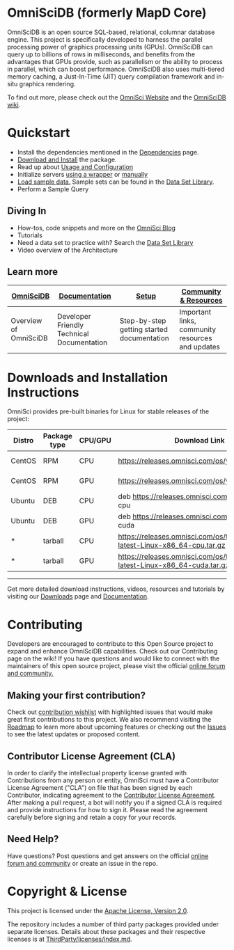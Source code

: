 OmniSciDB (formerly MapD Core)
==============================

OmniSciDB is an open source SQL-based, relational, columnar database engine. This project is specifically developed to harness the parallel processing power of graphics processing units (GPUs). OmniSciDB can query up to billions of rows in milliseconds, and benefits from the advantages that GPUs provide, such as parallelism or the ability to process in parallel, which can boost performance. OmniSciDB also uses multi-tiered memory caching, a Just-In-Time (JIT) query compilation framework and in-situ graphics rendering.

To find out more, please check out the [OmniSci Website](https://www.omnisci.com) and the [OmniSciDB wiki](https://github.com/snowcrash007/omniscidb/wiki/).

# Quickstart

- Install the dependencies mentioned in the [Dependencies](https://github.com/snowcrash007/omniscidb/wiki/OmniSciDB-Dependencies) page.
- [Download and Install](#DownloadsandInstallationInstructions) the package.
- Read up about [Usage and Configuration](#building)
- Initialize servers [using a wrapper](https://github.com/snowcrash007/omniscidb/wiki/OmniSciDB-Documentation/_edit#starting-using-the-startomnisci-wrapper) or [manually](https://github.com/snowcrash007/omniscidb/wiki/OmniSciDB-Documentation/_edit#starting-manually)
- [Load sample data.](#working-with-data) Sample sets can be found in the [Data Set Library](https://community.omnisci.com/browse/new-item2).
- Perform a Sample Query

## Diving In

- How-tos, code snippets and more on the [OmniSci Blog](https://www.omnisci.com/blog/)
- Tutorials
- Need a data set to practice with? Search the [Data Set Library](https://community.omnisci.com/browse/new-item2)
- Video overview of the Architecture

## Learn more
| [OmniSciDB](https://github.com/snowcrash007/omniscidb/wiki/OmniSciDB-Overview) | [Documentation](https://github.com/snowcrash007/omniscidb/wiki/OmniSciDB-Documentation) | [Setup](https://github.com/snowcrash007/omniscidb/wiki/Setup) | [Community & Resources](https://github.com/snowcrash007/omniscidb/wiki/Community-&-Resources) |
| -- | -- | --|--|
| Overview of OmniSciDB| Developer Friendly Technical Documentation | Step-by-step getting started documentation | Important links, community resources and updates |

# Downloads and Installation Instructions

OmniSci provides pre-built binaries for Linux for stable releases of the project:

| Distro | Package type | CPU/GPU | Download Link | Installation Guide |
| --- | --- | --- | --- | --- |
| CentOS | RPM | CPU | https://releases.omnisci.com/os/yum/stable/cpu | https://www.omnisci.com/docs/latest/4_centos7-yum-cpu-os-recipe.html |
| CentOS | RPM | GPU | https://releases.omnisci.com/os/yum/stable/cuda | https://www.omnisci.com/docs/latest/4_centos7-yum-gpu-os-recipe.html |
| Ubuntu | DEB | CPU | deb https://releases.omnisci.com/os/apt/ stable cpu | https://www.omnisci.com/docs/latest/4_ubuntu-apt-cpu-os-recipe.html |
| Ubuntu | DEB | GPU | deb https://releases.omnisci.com/os/apt/ stable cuda | https://www.omnisci.com/docs/latest/4_ubuntu-apt-gpu-os-recipe.html |
| * | tarball | CPU | https://releases.omnisci.com/os/tar/omnisci-os-latest-Linux-x86_64-cpu.tar.gz |  |
| * | tarball | GPU | https://releases.omnisci.com/os/tar/omnisci-os-latest-Linux-x86_64-cuda.tar.gz |  |

***

Get more detailed download instructions, videos, resources and tutorials by visiting our [Downloads](https://github.com/snowcrash007/omniscidb/wiki/OmniSciDB-Downloads) page and [Documentation](https://github.com/snowcrash007/omniscidb/wiki/OmniSciDB-Documentation).

# Contributing
Developers are encouraged to contribute to this Open Source project to expand and enhance OmniSciDB capabilities. Check out our Contributing page on the wiki! If you have questions and would like to connect with the maintainers of this open source project, please visit the official [online forum and community.](https://community.omnisci.com/home)

## Making your first contribution? 
Check out [contribution wishlist](https://github.com/omnisci/omniscidb/contribute) with highlighted issues that would make great first contributions to this project. We also recommend visiting the [Roadmap](ROADMAP.md) to learn more about upcoming features or checking out the [Issues](https://github.com/omnisci/omniscidb/issues) to see the latest updates or proposed content.

## Contributor License Agreement (CLA)
In order to clarify the intellectual property license granted with Contributions from any person or entity, OmniSci must have a Contributor License Agreement ("CLA") on file that has been signed by each Contributor, indicating agreement to the [Contributor License Agreement](CLA.txt). After making a pull request, a bot will notify you if a signed CLA is required and provide instructions for how to sign it. Please read the agreement carefully before signing and retain a copy for your records.

## Need Help?
Have questions? Post questions and get answers on the official [online forum and community](https://community.omnisci.com/home) or create an issue in the repo.

# Copyright & License
This project is licensed under the [Apache License, Version 2.0](https://www.apache.org/licenses/LICENSE-2.0).

The repository includes a number of third party packages provided under separate licenses. Details about these packages and their respective licenses is at [ThirdParty/licenses/index.md](ThirdParty/licenses/index.md).
